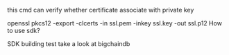 this cmd can verify whether certificate associate with private key

openssl pkcs12 -export -clcerts -in ssl.pem -inkey ssl.key -out ssl.p12
How to use sdk?

SDK
building test
take a look at bigchaindb

